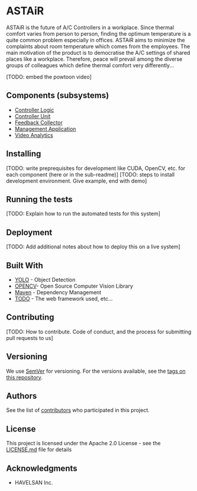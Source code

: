 # ASTAiR

ASTAiR is the future of A/C Controllers in a workplace. Since thermal comfort varies from person to person, finding the optimum temperature is a quite common problem especially in offices. ASTAiR aims to minimize the complaints about room temperature which comes from the employees. The main motivation of the product is to democratise the A/C settings of shared places like a workplace. Therefore, peace will prevail among the diverse groups of colleagues which define thermal comfort very differently...

[TODO: embed the powtoon video]


## Components (subsystems)

* [Controller Logic](/controller-logic/README.md)
* [Controller Unit](/controller-unit/README.md)
* [Feedback Collector](/feedback-collector/README.md)
* [Management Application](/management-app/README.md)
* [Video Analytics](/video-analytics/README.md)


## Installing

[TODO: write preprequisites for development like CUDA, OpenCV, etc. for each component (here or in the sub-readme)]
[TODO: steps to install development environment. Give example, end with demo]


## Running the tests

[TODO: Explain how to run the automated tests for this system]


## Deployment

[TODO: Add additional notes about how to deploy this on a live system]

## Built With

* [YOLO](https://pjreddie.com/darknet/yolo/) - Object Detection
* [OPENCV](https://opencv.org/)- Open Source Computer Vision Library
* [Maven](https://maven.apache.org/) - Dependency Management
* [TODO](http://www.todo.com/) - The web framework used, etc...


## Contributing

[TODO: How to contribute. Code of conduct, and the process for submitting pull requests to us]


## Versioning

We use [SemVer](http://semver.org/) for versioning. For the versions available, see the [tags on this repository](https://github.com/your/project/tags). 

## Authors
See the list of [contributors](https://github.com/your/project/contributors) who participated in this project.

## License

This project is licensed under the Apache 2.0 License - see the [LICENSE.md](LICENSE.md) file for details

## Acknowledgments

* HAVELSAN Inc.
